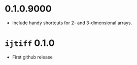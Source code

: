 # 0.1.0.9000
* Include handy shortcuts for 2- and 3-dimensional arrays.

# `ijtiff` 0.1.0
* First github release
